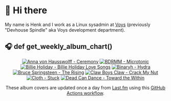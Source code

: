 # 👋 Hi there

My name is Henk and I work as a Linux sysadmin at <a href="https://www.voys.co/about/">Voys</a> (previously "Devhouse Spindle" aka Voys development department).

## 🎧 def get_weekly_album_chart()
<!-- lastfm -->
<p align="center"><a href="https://www.last.fm/music/Anna+von+Hausswolff/Ceremony"><img src="https://lastfm.freetls.fastly.net/i/u/64s/68557a089f74462083d76ab28e06815a.jpg" title="Anna von Hausswolff - Ceremony"></a> <a href="https://www.last.fm/music/BDRMM/Microtonic"><img src="https://lastfm.freetls.fastly.net/i/u/64s/b5f90ca227a10a1ccdfc2e8eef79d0a9.jpg" title="BDRMM - Microtonic"></a> <a href="https://www.last.fm/music/Billie+Holiday/Billie+Holiday+Love+Songs"><img src="https://lastfm.freetls.fastly.net/i/u/64s/d8c5b66d563f4a34cae954e19f99fef7.jpg" title="Billie Holiday - Billie Holiday Love Songs"></a> <a href="https://www.last.fm/music/Binaryh/Hydra"><img src="https://lastfm.freetls.fastly.net/i/u/64s/6103b9b1c39467927e66a809803050f8.jpg" title="Binaryh - Hydra"></a> <a href="https://www.last.fm/music/Bruce+Springsteen/The+Rising"><img src="https://lastfm.freetls.fastly.net/i/u/64s/e25c2685c6034453851775ebc9200219.png" title="Bruce Springsteen - The Rising"></a> <a href="https://www.last.fm/music/Claw+Boys+Claw/Crack+My+Nut"><img src="https://lastfm.freetls.fastly.net/i/u/64s/c19ee7d5954b43c1ba202f580e771bcd.jpg" title="Claw Boys Claw - Crack My Nut"></a> <a href="https://www.last.fm/music/Cloth/Stuck"><img src="https://lastfm.freetls.fastly.net/i/u/64s/9f6b90f59275e38b2e78b0d13f52bc6e.jpg" title="Cloth - Stuck"></a> <a href="https://www.last.fm/music/Dead+Can+Dance/Toward+the+Within"><img src="https://lastfm.freetls.fastly.net/i/u/64s/693982e7ef80a3e81b73fc8ca74ad317.png" title="Dead Can Dance - Toward the Within"></a> </p>

<p align="center">These album covers are updated once a day from <a href="https://www.last.fm/user/hbokh">Last.fm</a> using this <a href="https://github.com/marketplace/actions/lastfm-to-markdown">GitHub Actions workflow</a>.</p>
